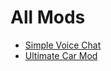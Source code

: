 # All Mods

- [Simple Voice Chat](minecraft/voicechat/overview)
- [Ultimate Car Mod](minecraft/car/overview)